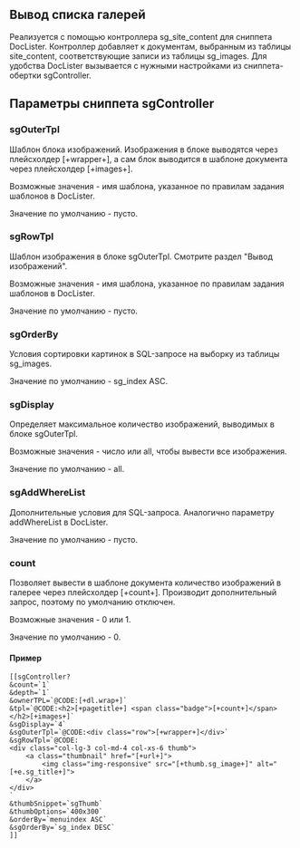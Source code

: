 ## Вывод списка галерей

Реализуется с помощью контроллера sg_site_content для сниппета DocLister. Контроллер добавляет к документам, выбранным из таблицы site_content, соответствующие записи из таблицы sg_images. Для удобства DocLister вызывается с нужными настройками из сниппета-обертки sgController.

## Параметры сниппета sgController

### sgOuterTpl
Шаблон блока изображений. Изображения в блоке выводятся через плейсхолдер [+wrapper+], а сам блок выводится в шаблоне документа через плейсхолдер [+images+].

Возможные значения - имя шаблона, указанное по правилам задания шаблонов в DocLister.

Значение по умолчанию - пусто.

### sgRowTpl
Шаблон изображения в блоке sgOuterTpl. Смотрите раздел "Вывод изображений".

Возможные значения - имя шаблона, указанное по правилам задания шаблонов в DocLister.

Значение по умолчанию - пусто.

### sgOrderBy
Условия сортировки картинок в SQL-запросе на выборку из таблицы sg_images.

Значение по умолчанию - sg_index ASC.

### sgDisplay
Определяет максимальное количество изображений, выводимых в блоке sgOuterTpl.

Возможные значения - число или all, чтобы вывести все изображения.

Значение по умолчанию - all.

### sgAddWhereList 
Дополнительные условия для SQL-запроса. Аналогично параметру addWhereList в DocLister.

Значение по умолчанию - пусто.

### count
Позволяет вывести в шаблоне документа количество изображений в галерее через плейсхолдер [+count+]. Производит дополнительный запрос, поэтому по умолчанию отключен.

Возможные значения - 0 или 1.

Значение по умолчанию - 0.

#### Пример
```
[[sgController? 
&count=`1` 
&depth=`1` 
&ownerTPL=`@CODE:[+dl.wrap+]` 
&tpl=`@CODE:<h2>[+pagetitle+] <span class="badge">[+count+]</span></h2>[+images+]` 
&sgDisplay=`4`
&sgOuterTpl=`@CODE:<div class="row">[+wrapper+]</div>`
&sgRowTpl=`@CODE:
<div class="col-lg-3 col-md-4 col-xs-6 thumb">
    <a class="thumbnail" href="[+url+]">
        <img class="img-responsive" src="[+thumb.sg_image+]" alt="[+e.sg_title+]">
    </a>
</div>
`
&thumbSnippet=`sgThumb`
&thumbOptions=`400x300`
&orderBy=`menuindex ASC` 
&sgOrderBy=`sg_index DESC`
]]
```
